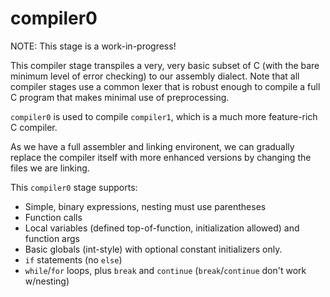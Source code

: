# compiler0

NOTE: This stage is a work-in-progress!

This compiler stage transpiles a very, very basic subset of C (with the bare minimum level of error checking)
to our assembly dialect. Note that all compiler stages use a common lexer that is robust enough to compile a full
C program that makes minimal use of preprocessing.

`compiler0` is used to compile `compiler1`, which is a much more feature-rich C compiler.

As we have a full assembler and linking environent, we can gradually replace the compiler itself with more
enhanced versions by changing the files we are linking.

This `compiler0` stage supports:

 * Simple, binary expressions, nesting must use parentheses
 * Function calls
 * Local variables (defined top-of-function, initialization allowed) and function args
 * Basic globals (int-style) with optional constant initializers only.
 * `if` statements (no `else`)
 * `while`/`for` loops, plus `break` and `continue` (`break`/`continue` don't work w/nesting)
 